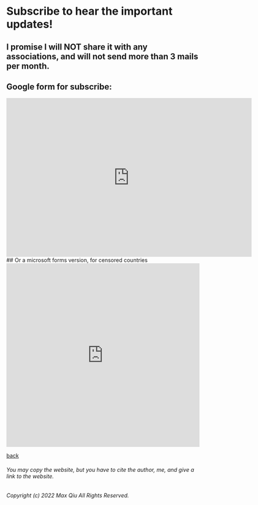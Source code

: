 # Subscribe to hear the important updates!
## I promise I will NOT share it with any associations, and will not send more than 3 mails per month.
## Google form for subscribe: 
<iframe src="https://docs.google.com/forms/d/e/1FAIpQLSeSb3Gkf6D1OV2wodMGrZGpNHIPdug9fxF7dDooa0-EUWwRHw/viewform?embedded=true" width="640" height="415" frameborder="0" marginheight="0" marginwidth="0">Loading</iframe>
## Or a microsoft forms version, for censored countries
<iframe width="640px" height="480px" src="https://forms.office.com/Pages/ResponsePage.aspx?id=DQSIkWdsW0yxEjajBLZtrQAAAAAAAAAAAAYAAAx90HpURFIzR080VjQzREdYV0RTMTU2TjBJMjZNVC4u&embed=true" frameborder="0" marginwidth="0" marginheight="0" style="border: none; max-width:100%; max-height:100vh" allowfullscreen webkitallowfullscreen mozallowfullscreen msallowfullscreen> </iframe>

[back](https://qqiumax.github.io/home/)

###### You may copy the website, but you have to cite the author, me, and give a link to the website.

###### Copyright (c) 2022 Max Qiu All Rights Reserved.